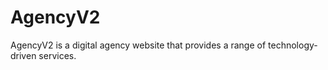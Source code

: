 # AgencyV2

AgencyV2 is a digital agency website that provides a range of technology-driven services.
